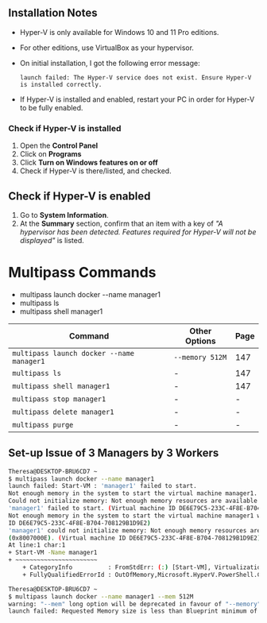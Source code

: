 ## Installation Notes

- Hyper-V is only available for Windows 10 and 11 Pro editions.
- For other editions, use VirtualBox as your hypervisor.
- On initial installation, I got the following error message:

  ```
  launch failed: The Hyper-V service does not exist. Ensure Hyper-V is installed correctly.
  ```

- If Hyper-V is installed and enabled, restart your PC in order for Hyper-V to be fully enabled.

### Check if Hyper-V is installed

1. Open the **Control Panel**
2. Click on **Programs**
3. Click **Turn on Windows features on or off**
4. Check if Hyper-V is there/listed, and checked.

## Check if Hyper-V is enabled

1. Go to **System Information**.
2. At the **Summary** section, confirm that an item with a key of _"A hypervisor has been detected. Features required for Hyper-V will not be displayed"_ is listed.

# Multipass Commands

- multipass launch docker --name manager1
- multipass ls
- multipass shell manager1

<table>
  <thead>
    <tr>
      <th>Command</th>
      <th>Other Options</th>
      <th>Page</th>
    </tr>
  </thead>
  <tbody>
    <tr>
      <td><code>multipass launch docker --name manager1</code></td>
      <td><code>--memory 512M</code></td>
      <td>147</td>
    </tr>
    <tr>
      <td><code>multipass ls</code></td>
      <td>-</td>
      <td>147</td>
    </tr>
    <tr>
      <td><code>multipass shell manager1</code></td>
      <td>-</td>
      <td>147</td>
    </tr>
    <tr>
      <td><code>multipass stop manager1</code></td>
      <td>-</td>
      <td>-</td>
    </tr>
    <tr>
      <td><code>multipass delete manager1</code></td>
      <td>-</td>
      <td>-</td>
    </tr>
    <tr>
      <td><code>multipass purge</code></td>
      <td>-</td>
      <td>-</td>
    </tr>
  </tbody>
</table>

## Set-up Issue of 3 Managers by 3 Workers

```bash
Theresa@DESKTOP-BRU6CD7 ~
$ multipass launch docker --name manager1
launch failed: Start-VM : 'manager1' failed to start.
Not enough memory in the system to start the virtual machine manager1.
Could not initialize memory: Not enough memory resources are available to complete this operation. (0x8007000E).
'manager1' failed to start. (Virtual machine ID DE6E79C5-233C-4F8E-B704-708129B1D9E2)
Not enough memory in the system to start the virtual machine manager1 with ram size 4096 megabytes. (Virtual machine
ID DE6E79C5-233C-4F8E-B704-708129B1D9E2)
'manager1' could not initialize memory: Not enough memory resources are available to complete this operation.
(0x8007000E). (Virtual machine ID DE6E79C5-233C-4F8E-B704-708129B1D9E2)
At line:1 char:1
+ Start-VM -Name manager1
+ ~~~~~~~~~~~~~~~~~~~~~~~
    + CategoryInfo          : FromStdErr: (:) [Start-VM], VirtualizationException
    + FullyQualifiedErrorId : OutOfMemory,Microsoft.HyperV.PowerShell.Commands.StartVM

Theresa@DESKTOP-BRU6CD7 ~
$ multipass launch docker --name manager1 --mem 512M
warning: "--mem" long option will be deprecated in favour of "--memory" in a future release. Please update any scripts, etc.
launch failed: Requested Memory size is less than Blueprint minimum of 4G
```
